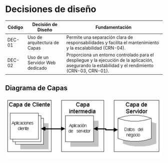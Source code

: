 # Decisiones de diseño

| Código | Decisión de Diseño                       | Fundamentación                                                                                                                                              |
|--------|------------------------------------------|-------------------------------------------------------------------------------------------------------------------------------------------------------------|
| DEC-01  | Uso de arquitectura de Capas             | Permite una separación clara de responsabilidades y facilita el mantenimiento y la escalabilidad (CRN-04).                                                  |
| DEC-02  | Uso de un Servidor Web dedicado          | Proporciona un entorno controlado para el despliegue y la ejecución de la aplicación, asegurando la estabilidad y el rendimiento (CRN-03, CRN-01).          |

## Diagrama de Capas

![arqui](/s01-Grupo3-MusicFest/Proyecto/Imagenes/arqui.png)